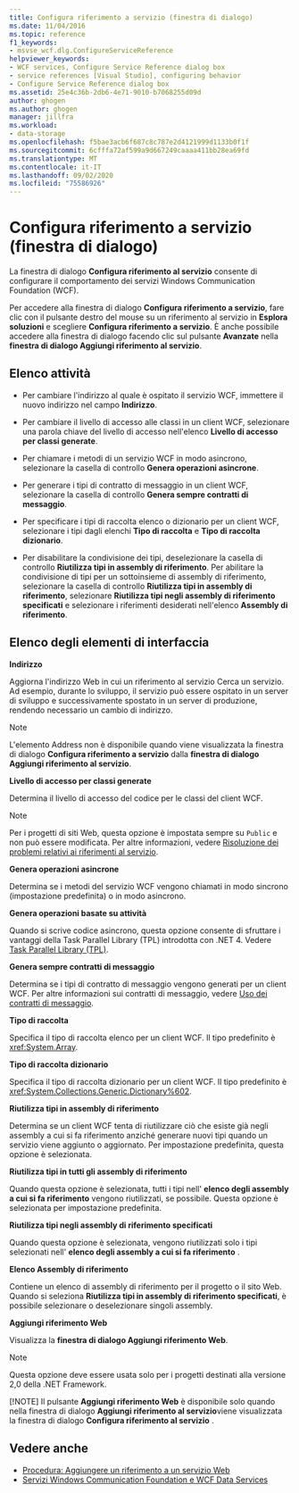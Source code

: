```yaml
---
title: Configura riferimento a servizio (finestra di dialogo)
ms.date: 11/04/2016
ms.topic: reference
f1_keywords:
- msvse_wcf.dlg.ConfigureServiceReference
helpviewer_keywords:
- WCF services, Configure Service Reference dialog box
- service references [Visual Studio], configuring behavior
- Configure Service Reference dialog box
ms.assetid: 25e4c36b-2db6-4e71-9010-b7068255d09d
author: ghogen
ms.author: ghogen
manager: jillfra
ms.workload:
- data-storage
ms.openlocfilehash: f5bae3acb6f687c8c787e2d4121999d1133b0f1f
ms.sourcegitcommit: 6cfffa72af599a9d667249caaaa411bb28ea69fd
ms.translationtype: MT
ms.contentlocale: it-IT
ms.lasthandoff: 09/02/2020
ms.locfileid: "75586926"
---
```

# <a name="configure-service-reference-dialog-box"></a>Configura riferimento a servizio (finestra di dialogo)

La finestra di dialogo **Configura riferimento al servizio** consente di configurare il comportamento dei servizi Windows Communication Foundation (WCF).

Per accedere alla finestra di dialogo **Configura riferimento a servizio**, fare clic con il pulsante destro del mouse su un riferimento al servizio in **Esplora soluzioni** e scegliere **Configura riferimento a servizio**. È anche possibile accedere alla finestra di dialogo facendo clic sul pulsante **Avanzate** nella **finestra di dialogo Aggiungi riferimento al servizio**.

## <a name="task-list"></a>Elenco attività

- Per cambiare l'indirizzo al quale è ospitato il servizio WCF, immettere il nuovo indirizzo nel campo **Indirizzo**.

- Per cambiare il livello di accesso alle classi in un client WCF, selezionare una parola chiave del livello di accesso nell'elenco **Livello di accesso per classi generate**.

- Per chiamare i metodi di un servizio WCF in modo asincrono, selezionare la casella di controllo **Genera operazioni asincrone**.

- Per generare i tipi di contratto di messaggio in un client WCF, selezionare la casella di controllo **Genera sempre contratti di messaggio**.

- Per specificare i tipi di raccolta elenco o dizionario per un client WCF, selezionare i tipi dagli elenchi **Tipo di raccolta** e **Tipo di raccolta dizionario**.

- Per disabilitare la condivisione dei tipi, deselezionare la casella di controllo **Riutilizza tipi in assembly di riferimento**. Per abilitare la condivisione di tipi per un sottoinsieme di assembly di riferimento, selezionare la casella di controllo **Riutilizza tipi in assembly di riferimento**, selezionare **Riutilizza tipi negli assembly di riferimento specificati** e selezionare i riferimenti desiderati nell'elenco **Assembly di riferimento**.

## <a name="uielement-list"></a>Elenco degli elementi di interfaccia

**Indirizzo**

Aggiorna l'indirizzo Web in cui un riferimento al servizio Cerca un servizio. Ad esempio, durante lo sviluppo, il servizio può essere ospitato in un server di sviluppo e successivamente spostato in un server di produzione, rendendo necessario un cambio di indirizzo.

> [!NOTE]
> L'elemento Address non è disponibile quando viene visualizzata la finestra di dialogo **Configura riferimento a servizio** dalla **finestra di dialogo Aggiungi riferimento al servizio**.

**Livello di accesso per classi generate**

Determina il livello di accesso del codice per le classi del client WCF.

> [!NOTE]
> Per i progetti di siti Web, questa opzione è impostata sempre su `Public` e non può essere modificata. Per altre informazioni, vedere [Risoluzione dei problemi relativi ai riferimenti al servizio](../data-tools/troubleshooting-service-references.md).

**Genera operazioni asincrone**

Determina se i metodi del servizio WCF vengono chiamati in modo sincrono (impostazione predefinita) o in modo asincrono.

**Genera operazioni basate su attività**

Quando si scrive codice asincrono, questa opzione consente di sfruttare i vantaggi della Task Parallel Library (TPL) introdotta con .NET 4. Vedere [Task Parallel Library (TPL)](/dotnet/standard/parallel-programming/task-parallel-library-tpl).

**Genera sempre contratti di messaggio**

Determina se i tipi di contratto di messaggio vengono generati per un client WCF. Per altre informazioni sui contratti di messaggio, vedere [Uso dei contratti di messaggio](/dotnet/framework/wcf/feature-details/using-message-contracts).

**Tipo di raccolta**

Specifica il tipo di raccolta elenco per un client WCF. Il tipo predefinito è <xref:System.Array>.

**Tipo di raccolta dizionario**

Specifica il tipo di raccolta dizionario per un client WCF. Il tipo predefinito è <xref:System.Collections.Generic.Dictionary%602>.

**Riutilizza tipi in assembly di riferimento**

Determina se un client WCF tenta di riutilizzare ciò che esiste già negli assembly a cui si fa riferimento anziché generare nuovi tipi quando un servizio viene aggiunto o aggiornato. Per impostazione predefinita, questa opzione è selezionata.

**Riutilizza tipi in tutti gli assembly di riferimento**

Quando questa opzione è selezionata, tutti i tipi nell' **elenco degli assembly a cui si fa riferimento** vengono riutilizzati, se possibile. Questa opzione è selezionata per impostazione predefinita.

**Riutilizza tipi negli assembly di riferimento specificati**

Quando questa opzione è selezionata, vengono riutilizzati solo i tipi selezionati nell' **elenco degli assembly a cui si fa riferimento** .

**Elenco Assembly di riferimento**

Contiene un elenco di assembly di riferimento per il progetto o il sito Web. Quando si seleziona **Riutilizza tipi in assembly di riferimento specificati**, è possibile selezionare o deselezionare singoli assembly.

**Aggiungi riferimento Web**

Visualizza la **finestra di dialogo Aggiungi riferimento Web**.

> [!NOTE]
> Questa opzione deve essere usata solo per i progetti destinati alla versione 2,0 della .NET Framework.
>
> [!NOTE]
> Il pulsante **Aggiungi riferimento Web** è disponibile solo quando nella finestra di dialogo **Aggiungi riferimento al servizio**viene visualizzata la finestra di dialogo **Configura riferimento al servizio** .

## <a name="see-also"></a>Vedere anche

- [Procedura: Aggiungere un riferimento a un servizio Web](how-to-add-update-or-remove-a-wcf-data-service-reference.md)
- [Servizi Windows Communication Foundation e WCF Data Services](../data-tools/configure-service-reference-dialog-box.md)
